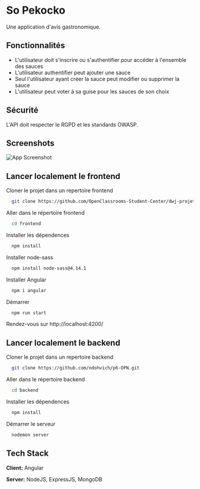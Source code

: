 
# So Pekocko

Une application d'avis gastronomique.
    
## Fonctionnalités

- L'utilisateur doit s'inscrire ou s'authentifier pour accéder à l'ensemble des sauces
- L'utilisateur authentifier peut ajouter une sauce
- Seul l'utilisateur ayant créer la sauce peut modifier ou supprimer la sauce
- L'utilisateur peut voter à sa guise pour les sauces de son choix

## Sécurité

L'API doit respecter le RGPD et les standards OWASP.

  
## Screenshots

![App Screenshot](https://github.com/ndohvich/p6-OPN/blob/main/backend/assets/saucesScreenshots.jpg)

  
## Lancer localement le frontend

Cloner le projet dans un repertoire frontend

```bash
  git clone https://github.com/OpenClassrooms-Student-Center/dwj-projet6.git frontend
```

Aller dans le répertoire frontend

```bash
  cd frontend
```

Installer les dépendences

```bash
  npm install
```

Installer node-sass

```bash
  npm install node-sass@4.14.1
```

Installer Angular

```bash
  npm i angular
```

Démarrer

```bash
  npm run start
```

Rendez-vous sur http://localhost:4200/
  
## Lancer localement le backend

Cloner le projet dans un repertoire backend

```bash
  git clone https://github.com/ndohvich/p6-OPN.git
```

Aller dans le répertoire backend

```bash
  cd backend
```

Installer les dépendences

```bash
  npm install
```

Démarrer le serveur

```bash
  nodemon server
```
## Tech Stack

**Client:** Angular

**Server:** NodeJS, ExpressJS, MongoDB

